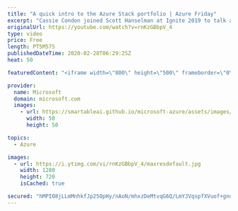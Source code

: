 ```yaml
---
title: "A quick intro to the Azure Stack portfolio | Azure Friday"
excerpt: "Cassie Condon joined Scott Hanselman at Ignite 2019 to talk about the new investments, capabilities, and form factors for the Azure Stack portfolio that ensure our edge infrastructure fits seamlessly in our customers' solutions. Azure Stack is now a portfolio of products consisting of Azure Stack HCI,"
originalUrl: https://youtube.com/watch?v=rnKzGBbpV_4
type: video
price: Free
length: PT5M57S
publishedDateTime: 2020-02-28T06:29:25Z
heat: 50

featuredContent: "<iframe width=\"800\" height=\"500\" frameborder=\"0\" src=\"https://www.youtube.com/embed/rnKzGBbpV_4\" allow=\"accelerometer; autoplay; encrypted-media; gyroscope; picture-in-picture\" allowfullscreen></iframe>"

provider:
  name: Microsoft
  domain: microsoft.com
  images:
    - url: https://smartableai.github.io/microsoft-azure/assets/images/organizations/microsoft.com-50x50.jpg
      width: 50
      height: 50

topics:
  - Azure

images:
  - url: https://i.ytimg.com/vi/rnKzGBbpV_4/maxresdefault.jpg
    width: 1280
    height: 720
    isCached: true

secured: "hMPI08jLLmMnhkfJp25OpHy/nAoN/mhxzDeMtvqG6Q/LmYJVqspfXVuof+gnuWHMdNQhb2d/m7BxQ/saCQH67wypJdBxLrRA5h9zTJbBMi0pJNMqaD0hR/lxGphrW+sSbRz9Tg3AvHbqfbiIZsiUxSrLuROULsHoFceddDULXj7xNzlKIXUyaIogtsbSk4ADAvmr2KWwxvmxIfpS6OjV1tZjuvBaucCZnO6U42xTl0rsWB3NksA1j20dn7DrxdNklgkPKBfhYxaSbFl+le6ATNo/eM9flFbI47N1SEqW0H3Al7Khn4JqQjl2bZPcK5SLCXeOtdj2GiT7Vv39b/gay9+QYAcuzRbMzO2ApVygMJZLtKM5XqHd7JVSI9HNde38F4n9jENUg56ETT9N2m0ScOCv1m0letmrCVUv0gCXqDI=;Ds3r8Wwh8zOeBkOa2DMzCg=="
---
```


